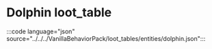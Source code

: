 # Dolphin loot_table

:::code language="json" source="../../../VanillaBehaviorPack/loot_tables/entities/dolphin.json":::